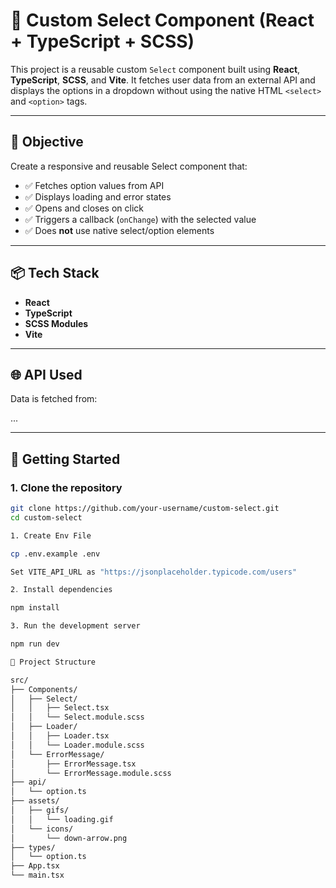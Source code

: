 # 🧩 Custom Select Component (React + TypeScript + SCSS)

This project is a reusable custom `Select` component built using **React**, **TypeScript**, **SCSS**, and **Vite**. It fetches user data from an external API and displays the options in a dropdown without using the native HTML `<select>` and `<option>` tags.

---

## 🎯 Objective

Create a responsive and reusable Select component that:

- ✅ Fetches option values from API
- ✅ Displays loading and error states
- ✅ Opens and closes on click
- ✅ Triggers a callback (`onChange`) with the selected value
- ✅ Does **not** use native select/option elements

---

## 📦 Tech Stack

- **React**
- **TypeScript**
- **SCSS Modules**
- **Vite**

---

## 🌐 API Used

Data is fetched from:

․․․

---

## 🚀 Getting Started

### 1. Clone the repository

```bash
git clone https://github.com/your-username/custom-select.git
cd custom-select

1. Create Env File

cp .env.example .env

Set VITE_API_URL as "https://jsonplaceholder.typicode.com/users"

2․ Install dependencies

npm install

3. Run the development server

npm run dev

📁 Project Structure

src/
├── Components/
│   ├── Select/
│   │   ├── Select.tsx
│   │   └── Select.module.scss
│   ├── Loader/
│   │   ├── Loader.tsx
│   │   └── Loader.module.scss
│   └── ErrorMessage/
│       ├── ErrorMessage.tsx
│       └── ErrorMessage.module.scss
├── api/
│   └── option.ts
├── assets/
│   ├── gifs/
│   │   └── loading.gif
│   └── icons/
│       └── down-arrow.png
├── types/
│   └── option.ts
├── App.tsx
└── main.tsx
```
